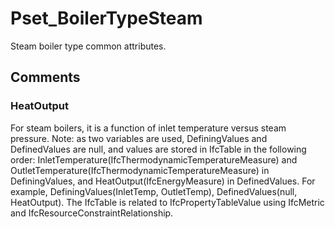 # Pset_BoilerTypeSteam

Steam boiler type common attributes.


## Comments

### HeatOutput

For steam boilers, it is a function of inlet temperature versus steam pressure. Note: as two variables are used, DefiningValues and DefinedValues are null, and values are stored in IfcTable in the following order: InletTemperature(IfcThermodynamicTemperatureMeasure) and OutletTemperature(IfcThermodynamicTemperatureMeasure) in DefiningValues, and HeatOutput(IfcEnergyMeasure) in DefinedValues. For example, DefiningValues(InletTemp, OutletTemp), DefinedValues(null, HeatOutput). The IfcTable is related to IfcPropertyTableValue using IfcMetric and IfcResourceConstraintRelationship.

